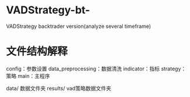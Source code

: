 # VADStrategy-bt-
VADStrategy backtrader version(analyze several timeframe)

# 文件结构解释

config：参数设置
data_preprocessing：数据清洗
indicator：指标
strategy：策略
main：主程序

data/ 数据文件夹
results/ vad策略数据文件夹